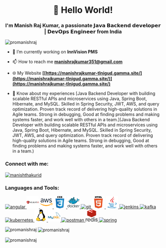 <h1 align="center"> 👋 Hello World!</h1>
<h3 align="center">I'm Manish Raj Kumar, a passionate 𝗝𝗮𝘃𝗮 𝗕𝗮𝗰𝗸𝗲𝗻𝗱 𝗱𝗲𝘃𝗲𝗹𝗼𝗽𝗲𝗿 | 𝗗𝗲𝘃𝗢𝗽𝘀 𝗘𝗻𝗴𝗶𝗻𝗲𝗲𝗿 from India</h3>

<p align="left"> <img src="https://komarev.com/ghpvc/?username=promanishraj&label=Profile%20views&color=0e75b6&style=flat" alt="promanishraj" /> </p>

- 🔭 I’m currently working on **InnVision PMS**

- 📫 How to reach me **manishrajkumar351@gmail.com**
- 🌐 My Website **[[https://manishrajkumar-tlnigud.gamma.site/](https://manishrajkumar-tlnigud.gamma.site/)](https://manishrajkumar-tlnigud.gamma.site/)**

- 📄 Know about my experiences [Java Backend Developer with building scalable RESTful APIs and microservices using Java, Spring Boot, Hibernate, and MySQL. Skilled in Spring Security, JWT, AWS, and query optimization. Proven track record of delivering high-quality solutions in Agile teams. Strong in debugging, Good at finding problems and making systems faster, and work well with others in a team.](Java Backend Developer with building scalable RESTful APIs and microservices using Java, Spring Boot, Hibernate, and MySQL. Skilled in Spring Security, JWT, AWS, and query optimization. Proven track record of delivering high-quality solutions in Agile teams. Strong in debugging, Good at finding problems and making systems faster, and work well with others in a team.)

<h3 align="left">Connect with me:</h3>
<p align="left">
<a href="https://instagram.com/manishthakurid" target="blank"><img align="center" src="https://raw.githubusercontent.com/rahuldkjain/github-profile-readme-generator/master/src/images/icons/Social/instagram.svg" alt="manishthakurid" height="30" width="40" /></a>
</p>

<h3 align="left">Languages and Tools:</h3>
<p align="left"> <a href="https://angular.io" target="_blank" rel="noreferrer"> <img src="https://angular.io/assets/images/logos/angular/angular.svg" alt="angular" width="40" height="40"/> </a> <a href="https://angular.io" target="_blank" rel="noreferrer"> <img src="https://raw.githubusercontent.com/devicons/devicon/master/icons/angularjs/angularjs-original-wordmark.svg" alt="angularjs" width="40" height="40"/> </a> <a href="https://aws.amazon.com" target="_blank" rel="noreferrer"> <img src="https://raw.githubusercontent.com/devicons/devicon/master/icons/amazonwebservices/amazonwebservices-original-wordmark.svg" alt="aws" width="40" height="40"/> </a> <a href="https://www.w3schools.com/css/" target="_blank" rel="noreferrer"> <img src="https://raw.githubusercontent.com/devicons/devicon/master/icons/css3/css3-original-wordmark.svg" alt="css3" width="40" height="40"/> </a> <a href="https://www.docker.com/" target="_blank" rel="noreferrer"> <img src="https://raw.githubusercontent.com/devicons/devicon/master/icons/docker/docker-original-wordmark.svg" alt="docker" width="40" height="40"/> </a> <a href="https://git-scm.com/" target="_blank" rel="noreferrer"> <img src="https://www.vectorlogo.zone/logos/git-scm/git-scm-icon.svg" alt="git" width="40" height="40"/> </a> <a href="https://www.w3.org/html/" target="_blank" rel="noreferrer"> <img src="https://raw.githubusercontent.com/devicons/devicon/master/icons/html5/html5-original-wordmark.svg" alt="html5" width="40" height="40"/> </a> <a href="https://www.java.com" target="_blank" rel="noreferrer"> <img src="https://raw.githubusercontent.com/devicons/devicon/master/icons/java/java-original.svg" alt="java" width="40" height="40"/> </a> <a href="https://www.jenkins.io" target="_blank" rel="noreferrer"> <img src="https://www.vectorlogo.zone/logos/jenkins/jenkins-icon.svg" alt="jenkins" width="40" height="40"/> </a> <a href="https://kafka.apache.org/" target="_blank" rel="noreferrer"> <img src="https://www.vectorlogo.zone/logos/apache_kafka/apache_kafka-icon.svg" alt="kafka" width="40" height="40"/> </a> <a href="https://kubernetes.io" target="_blank" rel="noreferrer"> <img src="https://www.vectorlogo.zone/logos/kubernetes/kubernetes-icon.svg" alt="kubernetes" width="40" height="40"/> </a> <a href="https://www.linux.org/" target="_blank" rel="noreferrer"> <img src="https://raw.githubusercontent.com/devicons/devicon/master/icons/linux/linux-original.svg" alt="linux" width="40" height="40"/> </a> <a href="https://www.mysql.com/" target="_blank" rel="noreferrer"> <img src="https://raw.githubusercontent.com/devicons/devicon/master/icons/mysql/mysql-original-wordmark.svg" alt="mysql" width="40" height="40"/> </a> <a href="https://postman.com" target="_blank" rel="noreferrer"> <img src="https://www.vectorlogo.zone/logos/getpostman/getpostman-icon.svg" alt="postman" width="40" height="40"/> </a> <a href="https://redis.io" target="_blank" rel="noreferrer"> <img src="https://raw.githubusercontent.com/devicons/devicon/master/icons/redis/redis-original-wordmark.svg" alt="redis" width="40" height="40"/> </a> <a href="https://spring.io/" target="_blank" rel="noreferrer"> <img src="https://www.vectorlogo.zone/logos/springio/springio-icon.svg" alt="spring" width="40" height="40"/> </a> </p>

<p><img align="left" src="https://github-readme-stats.vercel.app/api/top-langs?username=promanishraj&show_icons=true&locale=en&layout=compact" alt="promanishraj" /></p>

<p>&nbsp;<img align="center" src="https://github-readme-stats.vercel.app/api?username=promanishraj&show_icons=true&locale=en" alt="promanishraj" /></p>

<p><img align="center" src="https://github-readme-streak-stats.herokuapp.com/?user=promanishraj&" alt="promanishraj" /></p>

